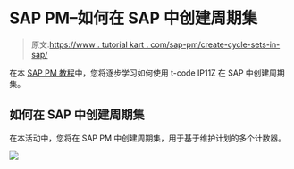 # SAP PM–如何在 SAP 中创建周期集

> 原文:[https://www . tutorial kart . com/sap-pm/create-cycle-sets-in-sap/](https://www.tutorialkart.com/sap-pm/create-cycle-sets-in-sap/)

在本 [SAP PM 教程](https://www.tutorialkart.com/sap-pm/sap-pm-tutorial/)中，您将逐步学习如何使用 t-code IP11Z 在 SAP 中创建周期集。

## 如何在 SAP 中创建周期集

在本活动中，您将在 SAP PM 中创建周期集，用于基于维护计划的多个计数器。

[![](../Images/925da31b32d6bc3827932f6c8afb11bb.png)](https://www.tutorialkart.com/)